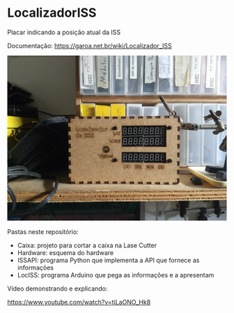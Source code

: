 # LocalizadorISS
Placar indicando a posição atual da ISS

Documentação:
https://garoa.net.br/wiki/Localizador_ISS

![Projeto montado](Hardware/LocalizadorISSGaroa.jpg)

Pastas neste repositório:

* Caixa: projeto para cortar a caixa na Lase Cutter
* Hardware: esquema do hardware
* ISSAPI: programa Python que implementa a API que fornece as informações
* LocISS: programa Arduino que pega as informações e a apresentam

Vídeo demonstrando e explicando:

https://www.youtube.com/watch?v=tiLaONO_Hk8
